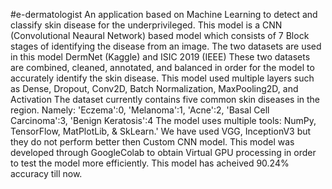 #e-dermatologist
An application based on Machine Learning to detect and classify skin disease for the underprivileged.
This model is a CNN (Convolutional Neaural Network) based model which consists of 7 Block stages of identifying the disease from an image.
The two datasets are used in this model DermNet (Kaggle) and ISIC 2019 (IEEE)
These two datasets are combined, cleaned, annotated, and balanced in order for the model to accurately identify the skin disease.
This model used multiple layers such as Dense, Dropout, Conv2D, Batch Normalization, MaxPooling2D, and Activation
The dataset currently contains five common skin diseases in the region.
Namely: 
    'Eczema':0,
    'Melanoma':1,
    'Acne':2,
    'Basal Cell Carcinoma':3,
    'Benign Keratosis':4
The model uses multiple tools: NumPy, TensorFlow, MatPlotLib, & SkLearn.'
We have used VGG, InceptionV3 but they do not perform better then Custom CNN model.
This model was developed through GoogleColab to obtain Virtual GPU processing in order to test the model more efficiently.
This model has acheived 90.24% accuracy till now.
